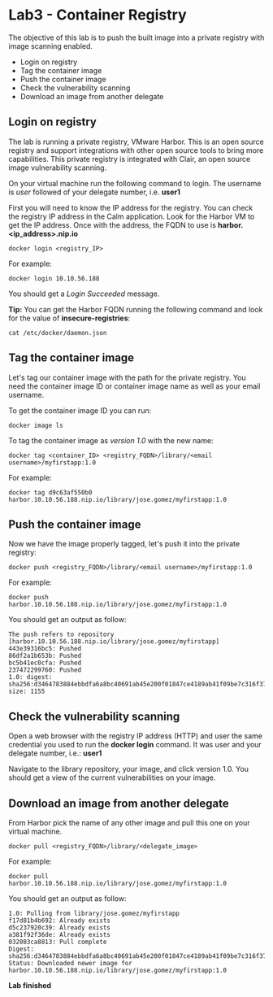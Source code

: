 # Lab3 - Container Registry
The objective of this lab is to push the built image into a private registry with image scanning enabled.

* Login on registry
* Tag the container image
* Push the container image
* Check the vulnerability scanning
* Download an image from another delegate

## Login on registry
The lab is running a private registry, VMware Harbor. This is an open source registry and support integrations with other open source tools to bring more capabilities. This private registry is integrated with Clair, an open source image vulnerability scanning.

On your virtual machine run the following command to login. The username is *user* followed of your delegate number, i.e. **user1**

First you will need to know the IP address for the registry. You can check the registry IP address in the Calm application. Look for the Harbor VM to get the IP address. Once with the address, the FQDN to use is **harbor.<ip_address>.nip.io**

```shell
docker login <registry_IP>
```

For example:

```shell
docker login 10.10.56.188
```

You should get a *Login Succeeded* message.

**Tip:** You can get the Harbor FQDN running the following command and look for the value of **insecure-registries**:

```shell
cat /etc/docker/daemon.json
```

## Tag the container image
Let's tag our container image with the path for the private registry. You need the container image ID or container image name as well as your email username.

To get the container image ID you can run:

```shell
docker image ls
```

To tag the container image as *version 1.0* with the new name:

```shell
docker tag <container_ID> <registry_FQDN>/library/<email username>/myfirstapp:1.0
```

For example:

```shell
docker tag d9c63af550b0 harbor.10.10.56.188.nip.io/library/jose.gomez/myfirstapp:1.0
```

## Push the container image
Now we have the image properly tagged, let's push it into the private registry:

```shell
docker push <registry_FQDN>/library/<email username>/myfirstapp:1.0
```

For example:
```shell
docker push harbor.10.10.56.188.nip.io/library/jose.gomez/myfirstapp:1.0
```

You should get an output as follow:

```shell
The push refers to repository [harbor.10.10.56.188.nip.io/library/jose.gomez/myfirstapp]
443e39316bc5: Pushed
86df2a1b653b: Pushed
bc5b41ec0cfa: Pushed
237472299760: Pushed
1.0: digest: sha256:d3464783884ebbdfa6a8bc40691ab45e200f01847ce4189ab41f09be7c316f37 size: 1155
```

## Check the vulnerability scanning
Open a web browser with the registry IP address (HTTP) and user the same credential you used to run the **docker login** command. It was user and your delegate number, i.e.: **user1**

Navigate to the library repository, your image, and click version 1.0. You should get a view of the current vulnerabilities on your image.

## Download an image from another delegate
From Harbor pick the name of any other image and pull this one on your virtual machine.

```shell
docker pull <registry_FQDN>/library/<delegate_image>
```

For example:

```shell
docker pull harbor.10.10.56.188.nip.io/library/jose.gomez/myfirstapp:1.0
```

You should get an output as follow:

```shell
1.0: Pulling from library/jose.gomez/myfirstapp
f17d81b4b692: Already exists
d5c237920c39: Already exists
a381f92f36de: Already exists
032083ca8813: Pull complete
Digest: sha256:d3464783884ebbdfa6a8bc40691ab45e200f01847ce4189ab41f09be7c316f37
Status: Downloaded newer image for harbor.10.10.56.188.nip.io/library/jose.gomez/myfirstapp:1.0
```

**Lab finished**
